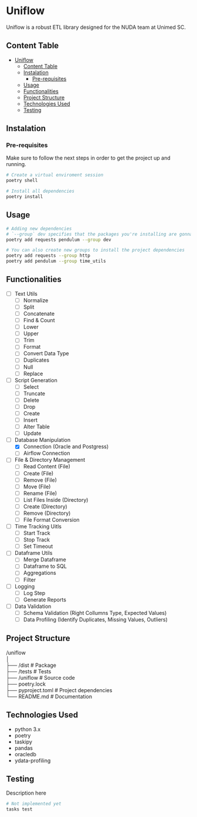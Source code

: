 # Uniflow

Uniflow is a robust ETL library designed for the NUDA team at Unimed SC.

## Content Table
- [Uniflow](#uniflow)
  - [Content Table](#content-table)
  - [Instalation](#instalation)
    - [Pre-requisites](#pre-requisites)
  - [Usage](#usage)
  - [Functionalities](#functionalities)
  - [Project Structure](#project-structure)
  - [Technologies Used](#technologies-used)
  - [Testing](#testing)

## Instalation

### Pre-requisites

Make sure to follow the next steps in order to get the project up and running. 

```bash
# Create a virtual enviroment session
poetry shell
```

```bash
# Install all dependencies
poetry install
```

## Usage

```bash
# Adding new dependencies
# `--group` dev specifies that the packages you're installing are gonna be in the development group
poetry add requests pendulum --group dev
```

```bash
# You can also create new groups to install the project dependencies
poetry add requests --group http
poetry add pendulum --group time_utils
```

## Functionalities

- [ ] Text Utils
  - [ ] Normalize
  - [ ] Split
  - [ ] Concatenate
  - [ ] Find & Count
  - [ ] Lower
  - [ ] Upper
  - [ ] Trim
  - [ ] Format
  - [ ] Convert Data Type
  - [ ] Duplicates
  - [ ] Null
  - [ ] Replace

- [ ] Script Generation
  - [ ] Select
  - [ ] Truncate
  - [ ] Delete
  - [ ] Drop
  - [ ] Create
  - [ ] Insert
  - [ ] Alter Table
  - [ ] Update

- [ ] Database Manipulation
  - [x] Connection (Oracle and Postgress)
  - [ ] Airflow Connection

- [ ] File & Directory Management
  - [ ] Read Content (File)
  - [ ] Create (File)
  - [ ] Remove (File)
  - [ ] Move (File)
  - [ ] Rename (File)
  - [ ] List Files Inside (Directory)
  - [ ] Create (Directory)
  - [ ] Remove (Directory)
  - [ ] File Format Conversion

- [ ] Time Tracking Uitls
  - [ ] Start Track
  - [ ] Stop Track
  - [ ] Set Timeout

- [ ] Dataframe Utils
  - [ ] Merge Dataframe
  - [ ] Dataframe to SQL
  - [ ] Aggregations
  - [ ] Filter

- [ ] Logging
  - [ ] Log Step
  - [ ] Generate Reports

- [ ] Data Validation
  - [ ] Schema Validation (Right Collumns Type, Expected Values)
  - [ ] Data Profiling (Identify Duplicates, Missing Values, Outliers)

## Project Structure
/uniflow</br>
│</br>
├── /dist             # Package</br>
├── /tests            # Tests</br>
├── /uniflow          # Source code</br>
├── poetry.lock</br>
├── pyproject.toml    # Project dependencies</br>
└── README.md         # Documentation</br>

## Technologies Used

- python 3.x
- poetry
- taskipy
- pandas
- oracledb
- ydata-profiling  <!-- validate -->

## Testing

Description here

```python
# Not implemented yet
tasks test
```